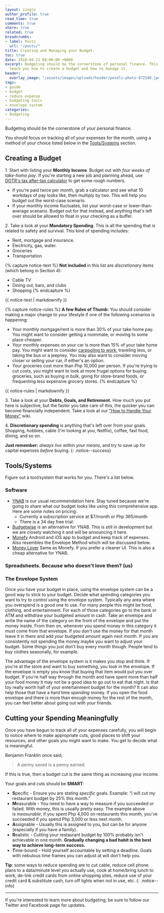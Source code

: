 ```yaml
---
layout: single
author_profile: true
read_time: true
comments: true
share: true
related: true
breadcrumbs:
- label: Posts
  url: "/posts/"
title: Creating and Managing your Budget.
toc: true
date: 2018-04-22 00:00:00 +0000
excerpt: Budgeting should be the cornerstone of personal finance. This article should
  teach you how to create a budget and how to manage it.
header:
  overlay_image: "/assets/images/uploads/header/pexels-photo-972540.jpeg"
tags:
- guide
- budget
- reduce expense
- budgeting tools
- envelope system
categories:
- Budgeting
---
```

Budgeting should be the cornerstone of your personal finance.

You should focus on tracking all of your expenses for the month, using a method of your choice listed below in the [Tools/Systems](#toolssystems) section.

## **Creating a Budget**

1\. Start with listing your **Monthly Income**. Budget out with _four weeks of take-home pay_. If you're starting a new job and planning ahead, use [DOTR's tax after-tax calculator](https://taxcalculator.dof.gov.ph/) to get some rough numbers.

* If you're paid twice per month, grab a calculator and see what 10 workdays of pay looks like, then multiply by two. This will help you budget out the worst-case scenario.
* If your monthly income fluctuates, list your worst-case or lower-than-average scenario. Budget out for that instead, and anything that's left over should be allowed to float in your checking as a buffer.

2\. Take a look at your **Mandatory Spending**. This is all the spending that is related to safety and survival. This kind of spending includes:

* Rent, mortgage and insurance.
* Electricity, gas, water.
* Groceries
* Transportation

{% capture notice-text %}
**Not included** in this list are _discretionary_ items (which belong in Section 4):

* Cable TV
* Dining out, bars, and clubs
* Shopping
  {% endcapture %}

<div class="notice--warning">
{{ notice-text | markdownify }}
</div>

{% capture notice-rules %}
**A few Rules of Thumb:** You should consider making a major change to your lifestyle if one of the following scenarios is happening:

* Your monthly mortgage/rent is more than 30% of your take home pay. You might want to consider getting a roommate, or moving to some place cheaper.
* Your monthly expenses on your car is more than 15% of your take home pay. You might want to consider [carpooling to work](https://www.wunder.org/ "carpooling to work"), traveling less, or taking the bus or a jeepney. You may also want to consider moving closer or selling your car, if either's an option.
* Your groceries cost more than Php 10,000 per person. If you're trying to cut costs, you might want to look at more frugal options for buying groceries, such as buying in bulk, going for store-brand foods, or frequenting less expensive grocery stores.
  {% endcapture %}

<div class="notice--info">
{{ notice-rules | markdownify }}
</div>

3\. Take a look at your **Debts, Goals, and Retirement.** How much you put here is subjective, but the faster you take care of this, the quicker you can become financially independent. Take a look at our ["How to Handle Your Money"](/wiki/) wiki.

4\. **Discretionary spending** is anything that's left over from your goals. Shopping, hobbies, cable (I'm looking at you, Netflix), coffee, fast food, dining, and so on.

**Just remember:** _always live within your means_, and try to save up for capital expenses _before_ buying.
{: .notice--success}

## **Tools/Systems**

Figure out a tool/system that works for you. There's a list below.

### Software

* [YNAB](https://ynab.com/referral/?ref=_YeVA4iWCdYA-ErN&utm_source=customer_referral "YNAB") is our usual recommendation here. Stay tuned because we're going to share what our budget looks like using this comprehensive app.  Here are some notes on pricing:
  * Currently a subscription service at $7/month or Php 365/month
  * There is a 34 day free trial.
* [Budgetwise](http://www.budgetwise.io/) is an alternative for YNAB. This is still in development but we are closely watching it and will be announcing it here.
* [Monefy](http://www.monefy.me/) Android and iOS app to budget and keep track of expenses. Also resembles the Envelope Method which will be discussed below.
* [Money Lover](https://moneylover.me/) Same as Monefy. If you prefer a cleaner UI. This is also a cheap alternative for YNAB.

### Spreadsheets. Because who doesn't love them? (us)

### **The Envelope System**

Once you have your budget in place, using the envelope system can be a good way to stick to your budget. Decide what spending categories you want to try to control using the envelope system. Typically any area where you overspend is a good one to use. For many people this might be food, clothing, and entertainment. For each of those categories go to the bank or ATM and withdraw your budgeted amount in cash. Take an envelope and write the name of the category on the front of the envelope and put the money inside. From then on, whenever you spend money in this category it must come from that envelope. If you don't use the money for that month leave it in there and add your budgeted amount again next month. If you are consistently not spending the money maybe you want to adjust your budget. Some things you just don't buy every month though. People tend to buy clothes seasonally, for example.

The advantage of the envelope system is it makes you stop and think. If you're at the store and want to buy something, you look in the envelope. If the envelope is empty you know that buying that item would put you over budget. If you're half way through the month and have spent more than half your food money it may not be a good idea to go out to eat that night. Is that toy really worth half of your entertainment budget for the month? It can also help those that have a hard time _spending_ money. If you open the food envelope and there is more than enough money for the rest of the month, you can feel better about going out with your friends.

## **Cutting your Spending Meaningfully**

Once you have begun to track all of your expenses carefully, you will begin to notice where to make appropriate cuts, good places to shift your resources, and other goals you might want to make. _You_ get to decide what is meaningful.

Benjamin Franklin once said,

> A penny saved is a penny earned.

If this is true, then a budget cut is the same thing as increasing your income.

Your goals and cuts should be **SMART**:

* **S**pecific - Ensure you are stating _specific_ goals. Example: "I will cut my restaurant budget by 25% this month."
* **M**easurable - You need to have a way to measure if you succeeded or failed. With money, this is usually pretty easy. The example above is _measurable_; if you spent Php 4,000 on restaurants this month, you've succeeded if you spend Php 3,000 or less next month.
* **A**ssignable - Usually this is assigned to you, but can be for anyone (especially if you have a family).
* **R**ealistic - Cutting your restaurant budget by 100% probably isn't achievable in one month. **Gradually changing a bad habit is the best way to achieve long-term success.**
* **T**ime-bound - Hold yourself accountable by setting a deadline. Goals with nebulous time frames you can adjust at will don't help you.

**Tip**: some ways to reduce spending are to cut cable, reduce cell phone plans to a data/minute level you actually use, cook at home/bring lunch to work, de-link credit cards from online shopping sites, reduce use of your credit card & substitute cash, turn off lights when not in use, etc. {: .notice--info}

---

If you're interested to learn more about budgeting, be sure to follow our Twitter and Facebook page for updates.